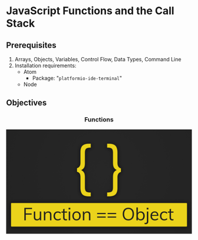 <link href="style.css" rel="stylesheet"></link>

# JavaScript Functions and the Call Stack

<h2 class="heading">Prerequisites</h2>

1. Arrays, Objects, Variables, Control Flow, Data Types, Command Line
2. Installation requirements:
	- Atom
		- Package: "`platformio-ide-terminal`"
	- Node

<h2 class="heading">Objectives</h2>

### <center class="sub-heading">Functions</center>
![image info](./images/functions-are-objects.jpeg)
